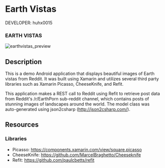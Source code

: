 Earth Vistas
============

DEVELOPER: huhx0015

### EARTH VISTAS
![earthvistas_preview](https://cloud.githubusercontent.com/assets/1645482/16546937/c02c3a50-410f-11e6-915c-448aeb710fbb.gif)

## Description

This is a demo Android application that displays beautiful images of Earth vistas from Reddit. It was built using Xamarin and utilizes several third party libraries such as Xamarin Picasso, CheeseKnife, and Refit.

This application makes a REST call to Reddit using Refit to retrieve post data from Reddit's /r/EarthPorn sub-reddit channel, which contains posts of stunning images of landscapes around the world. The model class was auto-generated using json2csharp (http://json2csharp.com/).

## Resources

### Libraries

* Picasso: https://components.xamarin.com/view/square.picasso
* CheeseKnife: https://github.com/MarcelBraghetto/Cheeseknife
* Refit: https://github.com/paulcbetts/refit
